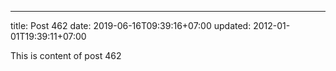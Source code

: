 ---
title: Post 462
date: 2019-06-16T09:39:16+07:00
updated: 2012-01-01T19:39:11+07:00

This is content of post 462